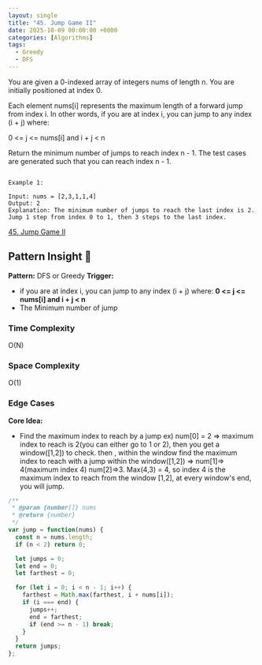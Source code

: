 ```yaml
---
layout: single
title: "45. Jump Game II"
date: 2025-10-09 00:00:00 +0000
categories: [Algorithms]
tags:
  - Greedy
  - DFS
---
```


You are given a 0-indexed array of integers nums of length n. You are initially positioned at index 0.

Each element nums[i] represents the maximum length of a forward jump from index i. In other words, if you are at index i, you can jump to any index (i + j) where:

0 <= j <= nums[i] and
i + j < n

Return the minimum number of jumps to reach index n - 1. The test cases are generated such that you can reach index n - 1.


```

Example 1:

Input: nums = [2,3,1,1,4]
Output: 2
Explanation: The minimum number of jumps to reach the last index is 2. Jump 1 step from index 0 to 1, then 3 steps to the last index.
```

[45. Jump Game II](https://leetcode.com/problems/jump-game-ii/)


## Pattern Insight 🧰
**Pattern:** DFS or Greedy
**Trigger:**  
- if you are at index i, you can jump to any index (i + j) where: **0 <= j <= nums[i] and i + j < n** 
- The Minimum number of jump

### Time Complexity
O(N)


### Space Complexity
O(1)

### Edge Cases


**Core Idea:**  
- Find the maximum index to reach by a jump ex) num[0] = 2 => maximum index to reach is 2(you can either go to 1 or 2), then you get a window([1,2]) to check. then , within the window find the maximum index to reach with a jump within the window([1,2]) =>  num[1]=> 4(maximum index 4) num[2]=>3. Max(4,3) = 4, so index 4 is the maximum index to reach from the window [1,2], at every window's end, you will jump.




```javascript
/**
 * @param {number[]} nums
 * @return {number}
 */
var jump = function(nums) {
  const n = nums.length;
  if (n < 2) return 0;

  let jumps = 0;
  let end = 0;       
  let farthest = 0;   

  for (let i = 0; i < n - 1; i++) {
    farthest = Math.max(farthest, i + nums[i]);
    if (i === end) {
      jumps++;
      end = farthest;
      if (end >= n - 1) break; 
    }
  }
  return jumps;
};
```


